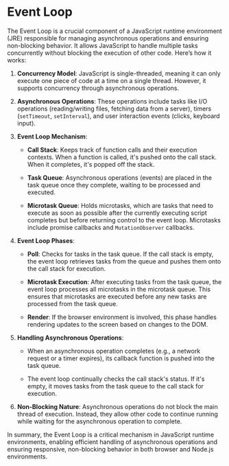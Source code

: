 # Event Loop

The Event Loop is a crucial component of a JavaScript runtime environment (JRE) responsible for managing asynchronous operations and ensuring non-blocking behavior. It allows JavaScript to handle multiple tasks concurrently without blocking the execution of other code. Here’s how it works:

1. **Concurrency Model**: JavaScript is single-threaded, meaning it can only execute one piece of code at a time on a single thread. However, it supports concurrency through asynchronous operations.

2. **Asynchronous Operations**: These operations include tasks like I/O operations (reading/writing files, fetching data from a server), timers (`setTimeout`, `setInterval`), and user interaction events (clicks, keyboard input).

3. **Event Loop Mechanism**:

   - **Call Stack**: Keeps track of function calls and their execution contexts. When a function is called, it's pushed onto the call stack. When it completes, it's popped off the stack.

   - **Task Queue**: Asynchronous operations (events) are placed in the task queue once they complete, waiting to be processed and executed.

   - **Microtask Queue**: Holds microtasks, which are tasks that need to execute as soon as possible after the currently executing script completes but before returning control to the event loop. Microtasks include promise callbacks and `MutationObserver` callbacks.

4. **Event Loop Phases**:

   - **Poll**: Checks for tasks in the task queue. If the call stack is empty, the event loop retrieves tasks from the queue and pushes them onto the call stack for execution.

   - **Microtask Execution**: After executing tasks from the task queue, the event loop processes all microtasks in the microtask queue. This ensures that microtasks are executed before any new tasks are processed from the task queue.

   - **Render**: If the browser environment is involved, this phase handles rendering updates to the screen based on changes to the DOM.

5. **Handling Asynchronous Operations**:

   - When an asynchronous operation completes (e.g., a network request or a timer expires), its callback function is pushed into the task queue.

   - The event loop continually checks the call stack's status. If it's empty, it moves tasks from the task queue to the call stack for execution.

6. **Non-Blocking Nature**: Asynchronous operations do not block the main thread of execution. Instead, they allow other code to continue running while waiting for the asynchronous operation to complete.

In summary, the Event Loop is a critical mechanism in JavaScript runtime environments, enabling efficient handling of asynchronous operations and ensuring responsive, non-blocking behavior in both browser and Node.js environments.
